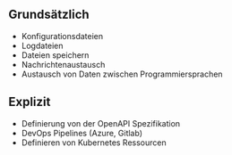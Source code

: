 ## Grundsätzlich
- Konfigurationsdateien
- Logdateien
- Dateien speichern
- Nachrichtenaustausch
- Austausch von Daten zwischen Programmiersprachen

## Explizit
- Definierung von der OpenAPI Spezifikation
- DevOps Pipelines (Azure, Gitlab)
- Definieren von Kubernetes Ressourcen